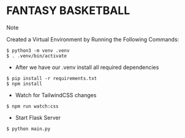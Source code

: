 # FANTASY BASKETBALL


> [!NOTE]
> Created a Virtual Environment by Running the Following Commands:



 ``` 
$ python3 -m venv .venv
$ . .venv/bin/activate
 ```

- After we have our .venv install all required dependencies 

 ``` 
$ pip install -r requirements.txt
$ npm install
 ```

- Watch for TailwindCSS changes

 ``` 
$ npm run watch:css
 ```

- Start Flask Server

 ``` 
$ python main.py
 ```